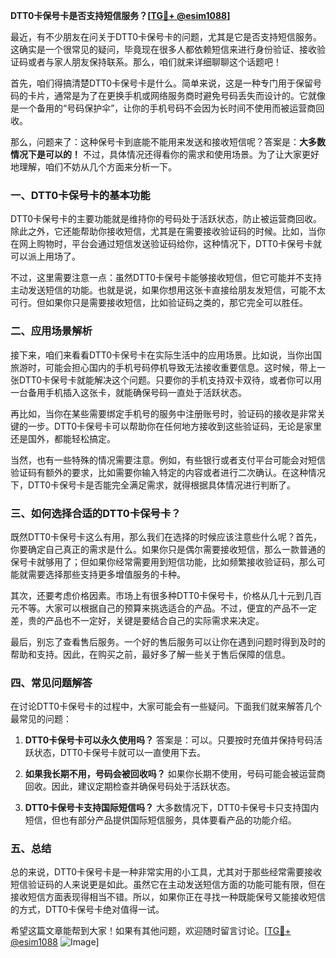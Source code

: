 **DTT0卡保号卡是否支持短信服务？[[TG💪+ @esim1088](https://t.me/s/esim1088)]**

最近，有不少朋友在问关于DTT0卡保号卡的问题，尤其是它是否支持短信服务。这确实是一个很常见的疑问，毕竟现在很多人都依赖短信来进行身份验证、接收验证码或者与家人朋友保持联系。那么，咱们就来详细聊聊这个话题吧！

首先，咱们得搞清楚DTT0卡保号卡是什么。简单来说，这是一种专门用于保留号码的卡片，通常是为了在更换手机或网络服务商时避免号码丢失而设计的。它就像是一个备用的“号码保护伞”，让你的手机号码不会因为长时间不使用而被运营商回收。

那么，问题来了：这种保号卡到底能不能用来发送和接收短信呢？答案是：**大多数情况下是可以的！** 不过，具体情况还得看你的需求和使用场景。为了让大家更好地理解，咱们不妨从几个方面来分析一下。

### 一、DTT0卡保号卡的基本功能

DTT0卡保号卡的主要功能就是维持你的号码处于活跃状态，防止被运营商回收。除此之外，它还能帮助你接收短信，尤其是在需要接收验证码的时候。比如，当你在网上购物时，平台会通过短信发送验证码给你，这种情况下，DTT0卡保号卡就可以派上用场了。

不过，这里需要注意一点：虽然DTT0卡保号卡能够接收短信，但它可能并不支持主动发送短信的功能。也就是说，如果你想用这张卡直接给朋友发短信，可能不太可行。但如果你只是需要接收短信，比如验证码之类的，那它完全可以胜任。

### 二、应用场景解析

接下来，咱们来看看DTT0卡保号卡在实际生活中的应用场景。比如说，当你出国旅游时，可能会担心国内的手机号码停机导致无法接收重要信息。这时候，带上一张DTT0卡保号卡就能解决这个问题。只要你的手机支持双卡双待，或者你可以用一台备用手机插入这张卡，就能确保号码一直处于活跃状态。

再比如，当你在某些需要绑定手机号的服务中注册账号时，验证码的接收是非常关键的一步。DTT0卡保号卡可以帮助你在任何地方接收到这些验证码，无论是家里还是国外，都能轻松搞定。

当然，也有一些特殊的情况需要注意。例如，有些银行或者支付平台可能会对短信验证码有额外的要求，比如需要你输入特定的内容或者进行二次确认。在这种情况下，DTT0卡保号卡是否能完全满足需求，就得根据具体情况进行判断了。

### 三、如何选择合适的DTT0卡保号卡？

既然DTT0卡保号卡这么有用，那么我们在选择的时候应该注意些什么呢？首先，你要确定自己真正的需求是什么。如果你只是偶尔需要接收短信，那么一款普通的保号卡就够用了；但如果你经常需要用到短信功能，比如频繁接收验证码，那么可能就需要选择那些支持更多增值服务的卡种。

其次，还要考虑价格因素。市场上有很多种DTT0卡保号卡，价格从几十元到几百元不等。大家可以根据自己的预算来挑选适合的产品。不过，便宜的产品不一定差，贵的产品也不一定好，关键是要结合自己的实际需求来决定。

最后，别忘了查看售后服务。一个好的售后服务可以让你在遇到问题时得到及时的帮助和支持。因此，在购买之前，最好多了解一些关于售后保障的信息。

### 四、常见问题解答

在讨论DTT0卡保号卡的过程中，大家可能会有一些疑问。下面我们就来解答几个最常见的问题：

1. **DTT0卡保号卡可以永久使用吗？**
   答案是：可以。只要按时充值并保持号码活跃状态，DTT0卡保号卡就可以一直使用下去。

2. **如果我长期不用，号码会被回收吗？**
   如果你长期不使用，号码可能会被运营商回收。因此，建议定期检查并确保号码处于活跃状态。

3. **DTT0卡保号卡支持国际短信吗？**
   大多数情况下，DTT0卡保号卡只支持国内短信，但也有部分产品提供国际短信服务，具体要看产品的功能介绍。

### 五、总结

总的来说，DTT0卡保号卡是一种非常实用的小工具，尤其对于那些经常需要接收短信验证码的人来说更是如此。虽然它在主动发送短信方面的功能可能有限，但在接收短信方面表现得相当不错。所以，如果你正在寻找一种既能保号又能接收短信的方式，DTT0卡保号卡绝对值得一试。

希望这篇文章能帮到大家！如果有其他问题，欢迎随时留言讨论。[[TG💪+ @esim1088](https://t.me/s/esim1088) ![Image](https://i.postimg.cc/4NQfJmqS/Snipaste-2025-05-13-00-14-12.png)]